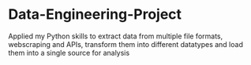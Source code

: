 # Data-Engineering-Project
Applied my Python skills to extract data from multiple file formats, webscraping and APIs, transform them into different datatypes and load them into a single source for analysis 
